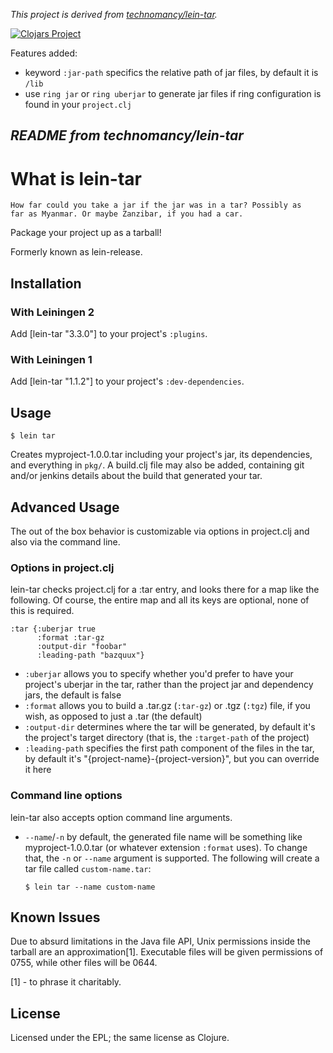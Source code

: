 _This project is derived from [technomancy/lein-tar](https://github.com/technomancy/lein-tar)._

[![Clojars Project](https://img.shields.io/clojars/v/carlzhc/lein-tar.svg)](https://clojars.org/carlzhc/lein-tar)


Features added:

* keyword `:jar-path` specifics the relative path of jar files, by default it is `/lib`
* use `ring jar` or `ring uberjar` to generate jar files if ring configuration is found
  in your `project.clj`

*README from technomancy/lein-tar*
---

# What is lein-tar

    How far could you take a jar if the jar was in a tar? Possibly as
    far as Myanmar. Or maybe Zanzibar, if you had a car.

Package your project up as a tarball!

Formerly known as lein-release.

## Installation

### With Leiningen 2

Add [lein-tar "3.3.0"] to your project's `:plugins`.

### With Leiningen 1

Add [lein-tar "1.1.2"] to your project's `:dev-dependencies`.

## Usage

    $ lein tar

Creates myproject-1.0.0.tar including your project's jar, its
dependencies, and everything in `pkg/`. A build.clj file may also be
added, containing git and/or jenkins details about the build that
generated your tar.

## Advanced Usage

The out of the box behavior is customizable via options in project.clj
and also via the command line.

### Options in project.clj

lein-tar checks project.clj for a :tar entry, and looks there for a
map like the following. Of course, the entire map and all its keys are
optional, none of this is required.

    :tar {:uberjar true
          :format :tar-gz
          :output-dir "foobar"
          :leading-path "bazquux"}

  - `:uberjar` allows you to specify whether you'd prefer to have your
    project's uberjar in the tar, rather than the project jar and
    dependency jars, the default is false
  - `:format` allows you to build a .tar.gz (`:tar-gz`) or .tgz
    (`:tgz`) file, if you wish, as opposed to just a .tar (the default)
  - `:output-dir` determines where the tar will be generated, by
    default it's the project's target directory (that is, the
    `:target-path` of the project)
  - `:leading-path` specifies the first path component of the files in
    the tar, by default it's "{project-name}-{project-version}", but
    you can override it here

### Command line options

lein-tar also accepts option command line arguments.

  - `--name`/`-n` by default, the generated file name will be
    something like myproject-1.0.0.tar (or whatever extension
    `:format` uses). To change that, the `-n` or `--name` argument is
    supported. The following will create a tar file called
    `custom-name.tar`:

        $ lein tar --name custom-name

## Known Issues

Due to absurd limitations in the Java file API, Unix permissions
inside the tarball are an approximation[1]. Executable files will be
given permissions of 0755, while other files will be 0644.

[1] - to phrase it charitably.

## License

Licensed under the EPL; the same license as Clojure.
